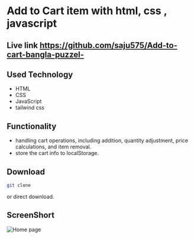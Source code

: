 # Add to Cart item with html, css , javascript

## Live link https://github.com/saju575/Add-to-cart-bangla-puzzel-

## Used Technology

- HTML
- CSS
- JavaScript
- tailwind css

## Functionality

- handling cart operations, including addition, quantity adjustment, price calculations, and item removal.
- store the cart info to localStorage.

## Download

```bash
git clone

```

or direct download.

## ScreenShort

![Home page]('./assests/img/ss.png')
